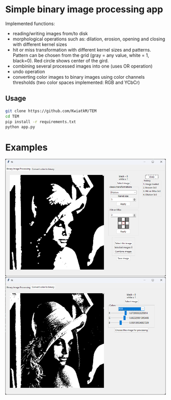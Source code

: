 # Simple binary image processing app
Implemented functions:
- reading/writing images from/to disk
- morphological operations such as: dilation, erosion, opening and closing with different kernel sizes
- hit or miss transformation with different kernel sizes and patterns. Pattern can be chosen from the grid (gray = any value, white = 1, black=0). Red circle shows center of the gird.
- combining several processed images into one (uses OR operation)
- undo operation
- converting color images to binary images using color channels thresholds (two color spaces implemented: RGB and YCbCr)

## Usage
```bash
git clone https://github.com/KwiatkM/TEM
cd TEM
pip install -r requirements.txt
python app.py
```

# Examples
![Binary image processing example](example1.png)
![Image conversion form color to binary example](example2.png)
